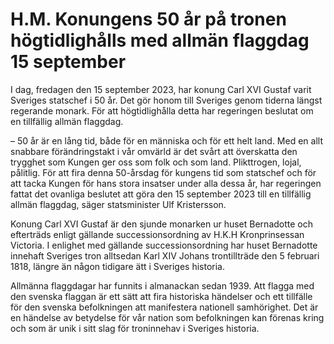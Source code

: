 # H.M. Konungens 50 år på tronen högtidlighålls med allmän flaggdag 15 september

I dag, fredagen den 15 september 2023, har konung Carl XVI Gustaf varit Sveriges statschef i 50 år. Det gör honom till Sveriges genom tiderna längst regerande monark. För att högtidlighålla detta har regeringen beslutat om en tillfällig allmän flaggdag.

– 50 år är en lång tid, både för en människa och för ett helt land. Med en allt snabbare förändringstakt i vår omvärld är det svårt att överskatta den trygghet som Kungen ger oss som folk och som land. Plikttrogen, lojal, pålitlig. För att fira denna 50-årsdag för kungens tid som statschef och för att tacka Kungen för hans stora insatser under alla dessa år, har regeringen fattat det ovanliga beslutet att göra den 15 september 2023 till en tillfällig allmän flaggdag, säger statsminister Ulf Kristersson.

Konung Carl XVI Gustaf är den sjunde monarken ur huset Bernadotte och efterträds enligt gällande successionsordning av H.K.H Kronprinsessan Victoria. I enlighet med gällande successionsordning har huset Bernadotte innehaft Sveriges tron alltsedan Karl XIV Johans trontillträde den 5 februari 1818, längre än någon tidigare ätt i Sveriges historia.

Allmänna flaggdagar har funnits i almanackan sedan 1939. Att flagga med den svenska flaggan är ett sätt att fira historiska händelser och ett tillfälle för den svenska befolkningen att manifestera nationell samhörighet. Det är en händelse av betydelse för vår nation som befolkningen kan förenas kring och som är unik i sitt slag för troninnehav i Sveriges historia.
